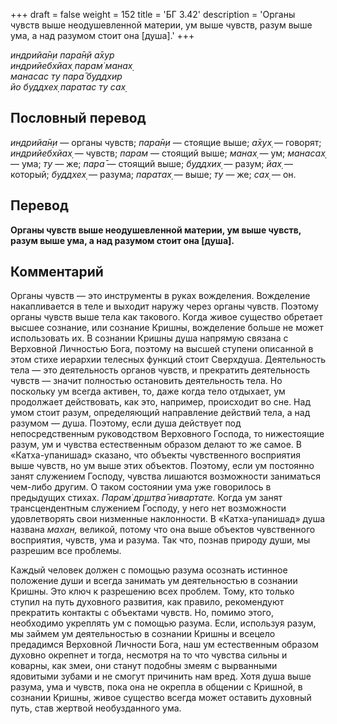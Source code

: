 +++
draft = false
weight = 152
title = 'БГ 3.42'
description = 'Органы чувств выше неодушевленной материи, ум выше чувств, разум выше ума, а над разумом стоит она [душа].'
+++

_индрийа̄н̣и пара̄н̣й а̄хур  
индрийебхйах̣ парам̇ манах̣  
манасас ту пара̄ буддхир  
йо буддхех̣ паратас ту сах̣_

## Пословный перевод

_индрийа̄н̣и_ — органы чувств; _пара̄н̣и_ — стоящие выше; _а̄хух̣_ — говорят; _индрийебхйах̣_ — чувств; _парам_ — стоящий выше; _манах̣_ — ум; _манасах̣_ — ума; _ту_ — же; _пара̄_ — стоящий выше; _буддхих̣_ — разум; _йах̣_ — который; _буддхех̣_ — разума; _паратах̣_ — выше; _ту_ — же; _сах̣_ — он.

## Перевод

**Органы чувств выше неодушевленной материи, ум выше чувств, разум выше ума, а над разумом стоит она \[душа\].**

## Комментарий

Органы чувств — это инструменты в руках вожделения. Вожделение накапливается в теле и выходит наружу через органы чувств. Поэтому органы чувств выше тела как такового. Когда живое существо обретает высшее сознание, или сознание Кришны, вожделение больше не может использовать их. В сознании Кришны душа напрямую связана с Верховной Личностью Бога, поэтому на высшей ступени описанной в этом стихе иерархии телесных функций стоит Сверхдуша. Деятельность тела — это деятельность органов чувств, и прекратить деятельность чувств — значит полностью остановить деятельность тела. Но поскольку ум всегда активен, то, даже когда тело отдыхает, ум продолжает действовать, как это, например, происходит во сне. Над умом стоит разум, определяющий направление действий тела, а над разумом — душа. Поэтому, если душа действует под непосредственным руководством Верховного Господа, то нижестоящие разум, ум и чувства естественным образом делают то же самое. В «Катха-упанишад» сказано, что объекты чувственного восприятия выше чувств, но ум выше этих объектов. Поэтому, если ум постоянно занят служением Господу, чувства лишаются возможности заниматься чем-либо другим. О таком состоянии ума уже говорилось в предыдущих стихах. _Парам̇ др̣шт̣ва̄ нивартате._ Когда ум занят трансцендентным служением Господу, у него нет возможности удовлетворять свои низменные наклонности. В «Катха-упанишад» душа названа _махан,_ великой, потому что она выше объектов чувственного восприятия, чувств, ума и разума. Так что, познав природу души, мы разрешим все проблемы.

Каждый человек должен с помощью разума осознать истинное положение души и всегда занимать ум деятельностью в сознании Кришны. Это ключ к разрешению всех проблем. Тому, кто только ступил на путь духовного развития, как правило, рекомендуют прекратить контакты с объектами чувств. Но, помимо этого, необходимо укреплять ум с помощью разума. Если, используя разум, мы займем ум деятельностью в сознании Кришны и всецело предадимся Верховной Личности Бога, наш ум естественным образом духовно окрепнет и тогда, несмотря на то что чувства сильны и коварны, как змеи, они станут подобны змеям с вырванными ядовитыми зубами и не смогут причинить нам вред. Хотя душа выше разума, ума и чувств, пока она не окрепла в общении с Кришной, в сознании Кришны, живое существо всегда может оставить духовный путь, став жертвой необузданного ума.
